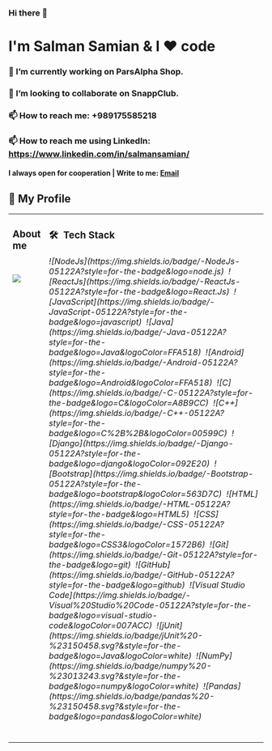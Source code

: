 ### Hi there 👋


<h1>I'm Salman Samian & I ❤️ code</h1>


### 🔭 I’m currently working on ParsAlpha Shop.

### 👯 I’m looking to collaborate on SnappClub.

### 📫 How to reach me: +989175585218

### 📫 How to reach me using LinkedIn: https://www.linkedin.com/in/salmansamian/


<h4>I always open for cooperation | Write to me: <a href="mailto:salman.samian@gmail.com">Email</a></h4>


<h2>📝 My Profile </h2>
<table>
  <tr>
    <td valign="top">
      <h3>About me</h3>
      <h6>
<h1><img src="https://img.shields.io/badge/-NodeJs-05122A?style=for-the-badge&logo=node.js" /></h1>     
      </h6> 
    </td>
    <td valign="top">
      <h3> 🛠 &nbsp;Tech Stack</h3>
      <h6>           
![NodeJs](https://img.shields.io/badge/-NodeJs-05122A?style=for-the-badge&logo=node.js)&nbsp;
![ReactJs](https://img.shields.io/badge/-ReactJs-05122A?style=for-the-badge&logo=React.Js)&nbsp;
![JavaScript](https://img.shields.io/badge/-JavaScript-05122A?style=for-the-badge&logo=javascript)&nbsp;
![Java](https://img.shields.io/badge/-Java-05122A?style=for-the-badge&logo=Java&logoColor=FFA518)&nbsp;
![Android](https://img.shields.io/badge/-Android-05122A?style=for-the-badge&logo=Android&logoColor=FFA518)&nbsp;
![C](https://img.shields.io/badge/-C-05122A?style=for-the-badge&logo=C&logoColor=A8B9CC)&nbsp;
![C++](https://img.shields.io/badge/-C++-05122A?style=for-the-badge&logo=C%2B%2B&logoColor=00599C)&nbsp;
![Django](https://img.shields.io/badge/-Django-05122A?style=for-the-badge&logo=django&logoColor=092E20)&nbsp;
![Bootstrap](https://img.shields.io/badge/-Bootstrap-05122A?style=for-the-badge&logo=bootstrap&logoColor=563D7C)&nbsp;
![HTML](https://img.shields.io/badge/-HTML-05122A?style=for-the-badge&logo=HTML5)&nbsp;
![CSS](https://img.shields.io/badge/-CSS-05122A?style=for-the-badge&logo=CSS3&logoColor=1572B6)&nbsp;
![Git](https://img.shields.io/badge/-Git-05122A?style=for-the-badge&logo=git)&nbsp;
![GitHub](https://img.shields.io/badge/-GitHub-05122A?style=for-the-badge&logo=github)&nbsp;
![Visual Studio Code](https://img.shields.io/badge/-Visual%20Studio%20Code-05122A?style=for-the-badge&logo=visual-studio-code&logoColor=007ACC)&nbsp;
![jUnit](https://img.shields.io/badge/jUnit%20-%23150458.svg?&style=for-the-badge&logo=Java&logoColor=white)&nbsp;
![NumPy](https://img.shields.io/badge/numpy%20-%23013243.svg?&style=for-the-badge&logo=numpy&logoColor=white)&nbsp;
![Pandas](https://img.shields.io/badge/pandas%20-%23150458.svg?&style=for-the-badge&logo=pandas&logoColor=white)&nbsp;
      </h6> 
    </td>
  </tr>
</table>


   
<!--
**Salman-Samian/Salman-Samian** is a ✨ _special_ ✨ repository because its `README.md` (this file) appears on your GitHub profile.

Here are some ideas to get you started:

- 🔭 I’m currently working on ...
- 🌱 I’m currently learning ...
- 👯 I’m looking to collaborate on ...
- 🤔 I’m looking for help with ...
- 💬 Ask me about ...
- 📫 How to reach me: ...
- 😄 Pronouns: ...
- ⚡ Fun fact: ...
-->
